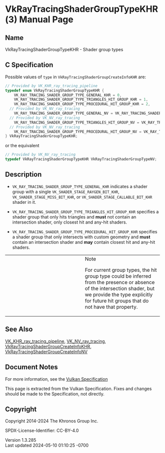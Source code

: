 # VkRayTracingShaderGroupTypeKHR(3) Manual Page

## Name

VkRayTracingShaderGroupTypeKHR - Shader group types



## <a href="#_c_specification" class="anchor"></a>C Specification

Possible values of `type` in `VkRayTracingShaderGroupCreateInfoKHR` are:

``` c
// Provided by VK_KHR_ray_tracing_pipeline
typedef enum VkRayTracingShaderGroupTypeKHR {
    VK_RAY_TRACING_SHADER_GROUP_TYPE_GENERAL_KHR = 0,
    VK_RAY_TRACING_SHADER_GROUP_TYPE_TRIANGLES_HIT_GROUP_KHR = 1,
    VK_RAY_TRACING_SHADER_GROUP_TYPE_PROCEDURAL_HIT_GROUP_KHR = 2,
  // Provided by VK_NV_ray_tracing
    VK_RAY_TRACING_SHADER_GROUP_TYPE_GENERAL_NV = VK_RAY_TRACING_SHADER_GROUP_TYPE_GENERAL_KHR,
  // Provided by VK_NV_ray_tracing
    VK_RAY_TRACING_SHADER_GROUP_TYPE_TRIANGLES_HIT_GROUP_NV = VK_RAY_TRACING_SHADER_GROUP_TYPE_TRIANGLES_HIT_GROUP_KHR,
  // Provided by VK_NV_ray_tracing
    VK_RAY_TRACING_SHADER_GROUP_TYPE_PROCEDURAL_HIT_GROUP_NV = VK_RAY_TRACING_SHADER_GROUP_TYPE_PROCEDURAL_HIT_GROUP_KHR,
} VkRayTracingShaderGroupTypeKHR;
```

or the equivalent

``` c
// Provided by VK_NV_ray_tracing
typedef VkRayTracingShaderGroupTypeKHR VkRayTracingShaderGroupTypeNV;
```

## <a href="#_description" class="anchor"></a>Description

- `VK_RAY_TRACING_SHADER_GROUP_TYPE_GENERAL_KHR` indicates a shader
  group with a single `VK_SHADER_STAGE_RAYGEN_BIT_KHR`,
  `VK_SHADER_STAGE_MISS_BIT_KHR`, or `VK_SHADER_STAGE_CALLABLE_BIT_KHR`
  shader in it.

- `VK_RAY_TRACING_SHADER_GROUP_TYPE_TRIANGLES_HIT_GROUP_KHR` specifies a
  shader group that only hits triangles and **must** not contain an
  intersection shader, only closest hit and any-hit shaders.

- `VK_RAY_TRACING_SHADER_GROUP_TYPE_PROCEDURAL_HIT_GROUP_KHR` specifies
  a shader group that only intersects with custom geometry and **must**
  contain an intersection shader and **may** contain closest hit and
  any-hit shaders.

<table>
<colgroup>
<col style="width: 50%" />
<col style="width: 50%" />
</colgroup>
<tbody>
<tr class="odd">
<td class="icon"><em></em></td>
<td class="content">Note
<p>For current group types, the hit group type could be inferred from
the presence or absence of the intersection shader, but we provide the
type explicitly for future hit groups that do not have that
property.</p></td>
</tr>
</tbody>
</table>

## <a href="#_see_also" class="anchor"></a>See Also

[VK_KHR_ray_tracing_pipeline](https://registry.khronos.org/vulkan/specs/1.3-extensions/man/html/VK_KHR_ray_tracing_pipeline.html),
[VK_NV_ray_tracing](https://registry.khronos.org/vulkan/specs/1.3-extensions/man/html/VK_NV_ray_tracing.html),
[VkRayTracingShaderGroupCreateInfoKHR](https://registry.khronos.org/vulkan/specs/1.3-extensions/man/html/VkRayTracingShaderGroupCreateInfoKHR.html),
[VkRayTracingShaderGroupCreateInfoNV](https://registry.khronos.org/vulkan/specs/1.3-extensions/man/html/VkRayTracingShaderGroupCreateInfoNV.html)

## <a href="#_document_notes" class="anchor"></a>Document Notes

For more information, see the <a
href="https://registry.khronos.org/vulkan/specs/1.3-extensions/html/vkspec.html#VkRayTracingShaderGroupTypeKHR"
target="_blank" rel="noopener">Vulkan Specification</a>

This page is extracted from the Vulkan Specification. Fixes and changes
should be made to the Specification, not directly.

## <a href="#_copyright" class="anchor"></a>Copyright

Copyright 2014-2024 The Khronos Group Inc.

SPDX-License-Identifier: CC-BY-4.0

Version 1.3.285  
Last updated 2024-05-10 01:10:25 -0700
